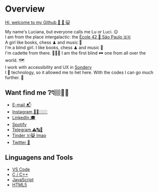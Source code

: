 # Overview 

[Hi, welcome to my Github 👏 🎉 😺 ](https://github.com/lucioliv/lucioliv/master-readme-dm)  

My name's Luciana, but everyone calls me Lu or Luci. 😉  
I am from the place intergalactic: the [Ècole 42 🌌 São Paulo 🇧🇷 ](https://www.42sp.org.br/)  
A girl like books, chess ♟ and music 🎹  
I'm a blind girl. I like books, chess ♟ and music 🎹  
I'm cadette from there. 👩🏻‍💻 I am the first blind 🕶 one from all over the world. 🗺  
I work with accessibility and UX in [Sondery](https://sondery.com.br/)  
I 💜 technology, so it allowed me to het here. With the codes I can go much further. 🛫  

## Want find me ❔👇🏼🥰🔗  

- [E-mail 📬](luoma.rp@gmail.com)  
- [Instagram 🤳🏼🏼🏼]( )  
- [LinkedIn 🎓](https://www.linkedin.com/in/luoma-rp/)  
- [Spotify](https://open.spotify.com/playlist/37i9dQZF1EM1cGav4NgdI3)  
- [Telegram ⚠️🔠🔡]( )  
- [Tinder ☠️😹 lmao](https://tinder.com/?lang=pt)  
- [Twitter 😤]( )  
  
## Linguagens and Tools  

- [VS Code](https://code.visualstudio.com/docs)  
- [C / C++](https://docs.microsoft.com/)  
- [JavaScript](https://developer.mozilla.org/)  
- [HTML5](https://dev.w3.org/html5/html-author/)  
